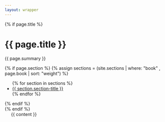 ```yaml
---
layout: wrapper
---
```

{% if page.title %}
<div class="docs-header {% if page.section %}is-section{% endif %}" tabindex="-1">
  <div class="container">
    <h1>{{ page.title }}</h1>
    <p>{{ page.summary }}</p>
    {% if page.section %}
      {% assign sections = (site.sections | where: "book" , page.book | sort: "weight") %}
      <ul class="nav nav-tabs">
      {% for section in sections %}
        <li role="presentation" {% if section.section == page.section %}class="active"{% endif %}><a href="{{ site.baseUrl }}/{{ section.book }}/{{ section.section }}/">{{ section.section-title }}</a></li>
      {% endfor %}
      </ul>
    {% endif %}
  </div>
</div>
{% endif %}
<div id="content" style="padding-left: 20px; padding-right: 20px;">
  <div class="row">
    <div class="col-md-12">
      {{ content }}
    </div>
  </div>
</div>